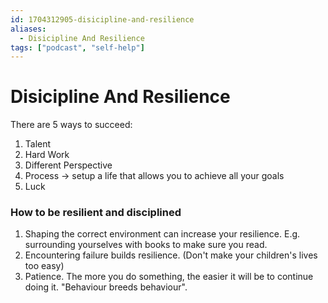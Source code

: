 ```yaml
---
id: 1704312905-disicipline-and-resilience
aliases:
  - Disicipline And Resilience
tags: ["podcast", "self-help"]
---
```


# Disicipline And Resilience

There are 5 ways to succeed:

1. Talent
2. Hard Work
3. Different Perspective
4. Process -> setup a life that allows you to achieve all your goals
5. Luck

### How to be resilient and disciplined

1. Shaping the correct environment can increase your resilience. E.g. surrounding yourselves with books to make sure you read.
2. Encountering failure builds resilience. (Don't make your children's lives too easy)
3. Patience. The more you do something, the easier it will be to continue doing it. "Behaviour breeds behaviour".

